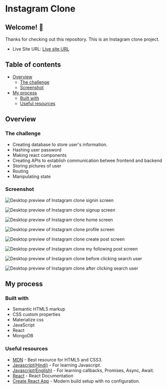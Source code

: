 # Instagram Clone

## Welcome! 👋

Thanks for checking out this repository.
This is an Instagram clone project.
- Live Site URL: [Live site URL](https://instagram-clone-wa.herokuapp.com/)

## Table of contents

- [Overview](#overview)
  - [The challenge](#the-challenge)
  - [Screenshot](#screenshot)
- [My process](#my-process)
  - [Built with](#built-with)
  - [Useful resources](#useful-resources)

## Overview

### The challenge

- Creating database to store user's information.
- Hashing user password
- Making react components
- Creating APIs to establish communication betwee frontend and backend
- Storing pictures of user
- Routing 
- Manipulating state

### Screenshot

![Desktop preview of Instagram clone signin screen](./screenshots/1SignIn.png)

![Desktop preview of Instagram clone signup screen](./screenshots/2SignUp.png)

![Desktop preview of Instagram clone home screen](./screenshots/3Home.png)

![Desktop preview of Instagram clone profile screen](./screenshots/4Profile.png)

![Desktop preview of Instagram clone create post screen](./screenshots/5CreatePost.png)

![Desktop preview of Instagram clone my following post screen](./screenshots/7MyFollowingPost.png)

![Desktop preview of Instagram clone before clicking search user](./screenshots/8.1SearchUser.png)

![Desktop preview of Instagram clone after clicking search user](./screenshots/8.2AfterClickingOnUser.png)

## My process

### Built with

- Semantic HTML5 markup
- CSS custom properties
- Materialize css
- JavaScript
- React
- MongoDB

### Useful resources

- [MDN](https://developer.mozilla.org/en-US/) - Best resource for HTML5 and CSS3.
- [Javascript(Hindi)](https://www.youtube.com/playlist?list=PLu0W_9lII9ajyk081To1Cbt2eI5913SsL) - For learning Javascript.
- [Javascript(English)](https://www.youtube.com/watch?v=PoRJizFvM7s) - For learning callbacks, Promises, Async, Await.
- [React](https://reactjs.org/) - React Documentation
- [Create React App](https://create-react-app.dev/docs/getting-started/) - Modern build setup with no configuration.
